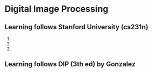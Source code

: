# Digital Image Processing

## Learning follows Stanford University (cs231n)
1.
2.
3.
## Learning follows DIP (3th ed) by Gonzalez

